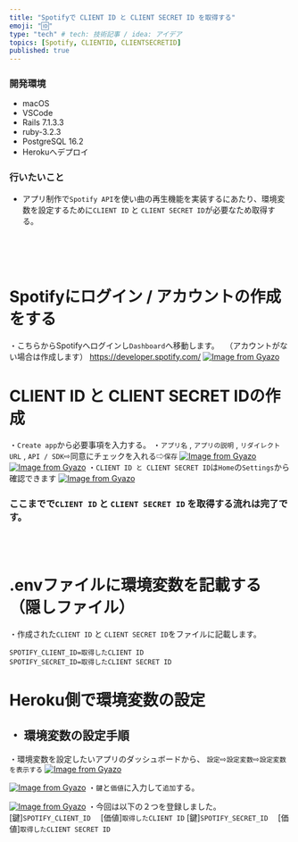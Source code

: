 ```yaml
---
title: "Spotifyで CLIENT ID と CLIENT SECRET ID を取得する"
emoji: "🆔"
type: "tech" # tech: 技術記事 / idea: アイデア
topics: [Spotify, CLIENTID, CLIENTSECRETID]
published: true
---
```

### 開発環境
- macOS
- VSCode
- Rails 7.1.3.3
- ruby-3.2.3
- PostgreSQL 16.2
- Herokuへデプロイ

### 行いたいこと
- アプリ制作で`Spotify API`を使い曲の再生機能を実装するにあたり、環境変数を設定するために`CLIENT ID` と `CLIENT SECRET ID`が必要なため取得する。
<br>
<br>
<br>

# Spotifyにログイン / アカウントの作成をする
・こちらからSpotifyへログインし`Dashboard`へ移動します。
　（アカウントがない場合は作成します）
https://developer.spotify.com/
[![Image from Gyazo](https://i.gyazo.com/da5ef27d0407a1b84f9069127d6cc4c7.png)](https://gyazo.com/da5ef27d0407a1b84f9069127d6cc4c7)


# CLIENT ID と CLIENT SECRET IDの作成
・`Create app`から必要事項を入力する。
・`アプリ名` , `アプリの説明` , `リダイレクトURL` , `API / SDK`⇨同意にチェックを入れる⇨`保存`
[![Image from Gyazo](https://i.gyazo.com/09b0afc8e0cb50b1ee6e09f0c105de87.png)](https://gyazo.com/09b0afc8e0cb50b1ee6e09f0c105de87)
[![Image from Gyazo](https://i.gyazo.com/6c30778f04f67a7c1bd9cda803078bb1.png)](https://gyazo.com/6c30778f04f67a7c1bd9cda803078bb1)
・`CLIENT ID と CLIENT SECRET ID`は`Home`の`Settings`から確認できます
[![Image from Gyazo](https://i.gyazo.com/79dedbb3442822d42e9ac49391cfa5d4.png)](https://gyazo.com/79dedbb3442822d42e9ac49391cfa5d4)
### ここまでで`CLIENT ID` と `CLIENT SECRET ID` を取得する流れは完了です。
<br>
<br>

# .envファイルに環境変数を記載する（隠しファイル）
・作成された`CLIENT ID` と `CLIENT SECRET ID`をファイルに記載します。
```
SPOTIFY_CLIENT_ID=取得したCLIENT ID
SPOTIFY_SECRET_ID=取得したCLIENT SECRET ID
```

# Heroku側で環境変数の設定
## ・ 環境変数の設定手順
・環境変数を設定したいアプリのダッシュボードから、
`設定`⇨`設定変数`⇨`設定変数を表示する`
[![Image from Gyazo](https://i.gyazo.com/15227f6d8e12d5a1e0f1cc0c957b57d6.png)](https://gyazo.com/15227f6d8e12d5a1e0f1cc0c957b57d6)

[![Image from Gyazo](https://i.gyazo.com/150605298e0786d526073ae975e56245.png)](https://gyazo.com/150605298e0786d526073ae975e56245)
・`鍵`と`価値`に入力して`追加`する。

[![Image from Gyazo](https://i.gyazo.com/e353d70537861a131504565126cd0ddf.png)](https://gyazo.com/e353d70537861a131504565126cd0ddf)
・今回は以下の２つを登録しました。
[鍵]`SPOTIFY_CLIENT_ID`  　[価値]`取得したCLIENT ID`
[鍵]`SPOTIFY_SECRET_ID`  　[価値]`取得したCLIENT SECRET ID`

<br>
<br>
<br>